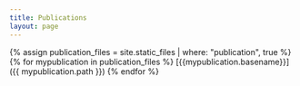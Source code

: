 ```yaml
---
title: Publications
layout: page
---
```

{% assign publication_files = site.static_files | where: "publication", true %}
{% for mypublication in publication_files %}
  [{{mypublication.basename}}]({{ mypublication.path }})
{% endfor %}
